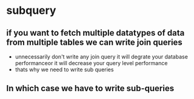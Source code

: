 # subquery

## if you want to fetch multiple datatypes of data from multiple tables we can write join queries

- unnecessarily don't write any join query it will degrate your database performanceor it will decrease your query level performance
- thats why we need to write sub queries

## In which case we have to write sub-queries
